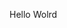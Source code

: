 Hello Wolrd


















































































































































































































































































































































































































































































































































































































































































































































































































































































































































































































































































































































































































































































































































































































































































































































































































































































































































































































































































































































































































































































































































































































































































































































































































































































































































































































































































































































































































































































































































































































































